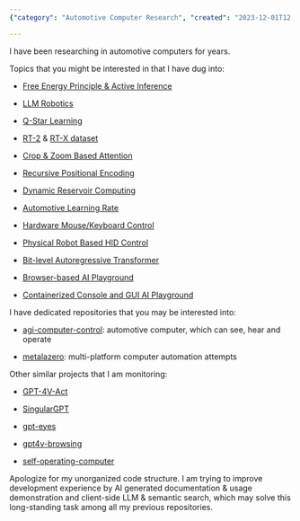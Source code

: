 ```yaml
---
{"category": "Automotive Computer Research", "created": "2023-12-01T12:11:01.177Z", "date": "2023-12-01 12:11:01", "description": "This article explores the latest developments in automotive computer research and automation projects. It delves into various aspects such as hardware control, machine learning algorithms, datasets, robotics, browser-based playgrounds, AI documentation, and semantic search, providing insights into how these technologies are advancing the field of automotive computing.", "modified": "2023-12-04T05:42:46.494Z", "tags": ["automotive", "computer research", "automation projects", "hardware control", "machine learning algorithms", "datasets", "robotics", "browser-based playgrounds", "AI documentation", "semantic search"], "title": "Seek for cooperation and solution sharing"}

---
```


I have been researching in automotive computers for years.

Topics that you might be interested in that I have dug into:

- [Free Energy Principle & Active Inference](https://github.com/BerenMillidge/FEP_Active_Inference_Papers)

- [LLM Robotics](https://github.com/GT-RIPL/Awesome-LLM-Robotics)

- [Q-Star Learning](https://github.com/estill01/open_qstar)

- [RT-2](https://github.com/James4Ever0/agi_computer_control/tree/master/rt_x_experiments) & [RT-X dataset](https://robotics-transformer-x.github.io/)

- [Crop & Zoom Based Attention](https://github.com/James4Ever0/agi_computer_control/tree/master/rt_x_experiments/real_attention)

- [Recursive Positional Encoding](https://github.com/James4Ever0/agi_computer_control/blob/master/rt_x_experiments/real_attention/recursive_positional_encoding.py)

- [Dynamic Reservoir Computing](https://github.com/James4Ever0/agi_computer_control/tree/master/dynamic_plasticity_neural_networks)

- [Automotive Learning Rate](https://github.com/James4Ever0/agi_computer_control/tree/master/rt_x_experiments/gradient_undescent)

- [Hardware Mouse/Keyboard Control](https://github.com/James4Ever0/agi_computer_control/tree/master/hardware_capture_hid_power_control)

- [Physical Robot Based HID Control](https://github.com/James4Ever0/agi_computer_control/tree/master/lego_mindstorm_physical_mouse_keyboard_control)

- [Bit-level Autoregressive Transformer](https://github.com/James4Ever0/agi_computer_control/blob/master/rt_x_experiments/special_tokenizer_with_actions/test_hierachical_tokenization.py)

- [Browser-based AI Playground](https://github.com/James4Ever0/agi_computer_control/tree/master/the_frozen_forest_intro)

- [Containerized Console and GUI AI Playground](https://github.com/James4Ever0/agi_computer_control/tree/master/containerized_chatgpt_agent)

I have dedicated repositories that you may be interested into:

- [agi-computer-control](https://github.com/James4Ever0/agi_computer_control): automotive computer, which can see, hear and operate

- [metalazero](https://gitee.com/x00e0d991e368/metalazero): multi-platform computer automation attempts

Other similar projects that I am monitoring:

- [GPT-4V-Act](https://github.com/ddupont808/GPT-4V-Act)

- [SingularGPT](https://github.com/abhiprojectz/SingularGPT)

- [gpt-eyes](https://github.com/Charmve/gpt-eyes)

- [gpt4v-browsing](https://github.com/unconv/gpt4v-browsing)

- [self-operating-computer](https://github.com/OthersideAI/self-operating-computer)

Apologize for my unorganized code structure. I am trying to improve development experience by AI generated documentation & usage demonstration and client-side LLM & semantic search, which may solve this long-standing task among all my previous repositories.
